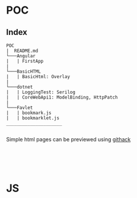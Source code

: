 # POC



## Index

```
POC
|  README.md
└───Angular
|   | FirstApp
|
└───BasicHTML
|   | BasicHtml: Overlay
|
└───dotnet
|   | LoggingTest: Serilog
|   | CoreWebApi1: ModelBinding, HttpPatch
|
└───Favlet  
|   | bookmark.js
|   | bookmarklet.js
_____________________
  
```
  
  
Simple html pages can be previewed using [githack](https://raw.githack.com/)  
<br/><br/>
<br/><br/>

  
# JS
